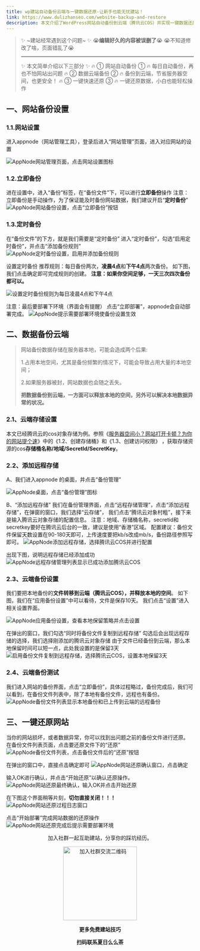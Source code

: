 ```yaml
---
title: wp建站自动备份云端与一键数据还原-让新手也能无忧建站！
link: https://www.dulizhanseo.com/website-backup-and-restore
description: 本文介绍了WordPress网站自动备份到云端（腾讯云COS）并实现一键数据还原的方法，旨在帮助新手解决数据丢失和页面错乱问题，确保网站安全，轻松操作。
---
```


> ✨ ~建站经常遇到这个问题~ ✨
> 😭**编辑好久的内容被误删了**😭
> 😭不知道修改了啥，页面错乱了😭
>
> ---
>
> ✨ 本文简单介绍以下三部分 ✨
> 🔥 ① 网站自动备份 ① 🔥
> 每日自动备份，再也不怕网站出问题
> 🔥 ② 数据云端备份 ② 🔥
> 备份到云端，节省服务器空间，也更安全！
> 🔥 ③ 一键快速还原 ③ 🔥
> 一键还原数据，小白也能轻松操作

## 一、网站备份设置 

### 1.1.网站设置 

进入appnode（网站管理工具），登录后进入“网站管理”页面，进入对应网站的设置

![AppNode网站管理页面，点击网站设置图标](https://cos.files.maozhishi.com/wp-content/uploads/1665319984501.png)

### 1.2.立即备份 

进在设置中，进入“备份”标签，在“备份文件”下，可以进行**立即备份**操作
注意：立即备份是手动操作，为了保证能及时备份网站数据，我们建议开启“**定时备份**”
![AppNode网站备份设置，点击“立即备份”按钮](https://cos.files.maozhishi.com/wp-content/uploads/1665320270579.png)

### 1.3.定时备份 

在“备份文件”的下方，就是我们需要是“定时备份”
进入“定时备份”，勾选“启用定时备份”，并点击“添加备份规则”
![AppNode定时备份设置，启用并添加备份规则](https://cos.files.maozhishi.com/wp-content/uploads/1665320438578.png)

设置定时备份
推荐规则：每日备份两次，**凌晨4点**和**下午4点**两次备份。
如下图，我们点击确定即可完成规则的创建。
**注意：如果你空间足够，一天三次四次备份都可以。**

![设置定时备份规则为每日凌晨4点和下午4点](https://cos.files.maozhishi.com/wp-content/uploads/1665320556722.png)

注意：最后要部署下环境（界面会有提醒）
点击“立即部署”，appnode会自动部署完成。
![AppNode提示需要部署环境使备份设置生效](https://cos.files.maozhishi.com/wp-content/uploads/1665320716881.png)

## 二、数据备份云端 

> 网站备份数据存储在服务器本地，可能会造成两个后果:
>
> 1.占用本地空间，尤其是备份频繁的情况下，可能会导致占用大量的本地空间；
>
> 2.如果服务器被封，网站数据也会随之丢失。
>
> **把数据备份到云端，一方面可以释放本地的空间，另外可以解决本地数据异常的状况。**

### 2.1、云端存储设置 

本文已经腾讯云的cos对象存储为例。参照《[服务器空间小？网站打开卡顿？为你的网站提个速](https://www.dulizhanseo.com/wangzhanyouhua-tengxunyun-cos-cloudflrea-cdn/)》中的《1.2、创建存储桶》和《1.3、创建访问权限》 ，获取存储资源的cos**存储桶名称/地域/SecretId/SecretKey**。

### 2.2、添加远程存储 

A、我们进入appnode 的桌面，并点击“备份管理”

![AppNode桌面，点击“备份管理”图标](https://cos.files.maozhishi.com/wp-content/uploads/1665321671242.png)

B、“添加远程存储”
我们在备份管理界面，点击“远程存储管理”，点击“添加远程存储”，在弹窗的窗口，我们选择“云存储”，
我们点击“腾讯云对象村粗”，接下来是输入腾讯云对象存储的配置信息。
注意：地域、存储桶名称，secretid和secretkey要好在腾讯云后台的一致，建议是使用“香港”区域。
配置建议：备份文件保留天数设置在90-180天即可，上传速度要把kb/s改成mb/s，备份路径参照写即可。
![AppNode添加远程存储，选择腾讯云COS并进行配置](https://cos.files.maozhishi.com/wp-content/uploads/1665322430278.png)

出现下图，说明远程存储已经添加成功
![AppNode远程存储管理列表显示已成功添加腾讯云COS](https://cos.files.maozhishi.com/wp-content/uploads/1665322815129.png)

### 2.3、云端备份设置 

我们要把本地备份的**文件转移到云端（腾讯云COS），并释放本地的空间**。
如下图，我们在“应用备份设置”中可以看待，文件是保存10天。
我们点击“设置”进入相关设置界面。

![AppNode应用备份设置，查看本地保留策略并点击设置](https://cos.files.maozhishi.com/wp-content/uploads/1665322924369.png)

在弹出的窗口，我们勾选“同时将备份文件复制到远程存储”
勾选后会出现远程存储的选择，我们选择刚添加的腾讯云对象存储
由于文件已经备份到云端，那么本地保留时间可以短一点，此处我设置的是保留3天
![启用备份文件复制到远程存储，选择腾讯云COS，设置本地保留3天](https://cos.files.maozhishi.com/wp-content/uploads/1665322994525.png)

### 2.4、云端备份测试 

我们进入网站的备份界面，点击“立即备份”，具体过程略过，备份完成后，我们可以看到，在备份文件列表中，除了本地有备份文件，远程也有备份。
![AppNode备份文件列表显示本地备份和已上传到云端的远程备份](https://cos.files.maozhishi.com/wp-content/uploads/1665323402125.png)

## 三、一键还原网站 

当你的网站损坏，或者数据异常，你可以找到出问题之前的备份文件进行还原。
在备份文件列表页面，点击要还原文件下的“还原”
![AppNode备份文件列表，点击备份文件后的“还原”按钮](https://cos.files.maozhishi.com/wp-content/uploads/1665323632982.png)

在弹出的窗口中，直接点击确定即可
![AppNode网站还原确认窗口，点击确定](https://cos.files.maozhishi.com/wp-content/uploads/1665323852980.png)

输入OK进行确认，并点击“开始还原”以确认还原操作。
![AppNode网站还原最终确认，输入OK并点击开始还原](https://cos.files.maozhishi.com/wp-content/uploads/1665323730506.png)

在下图这个界面稍等片刻，**切勿直接关闭！！！**
![AppNode网站还原过程日志窗口](https://cos.files.maozhishi.com/wp-content/uploads/1665323756301.png)

点击“开始部署”完成网站数据的还原操作
![AppNode网站还原完成后提示需要部署环境](https://cos.files.maozhishi.com/wp-content/uploads/1665323773211.png)

<p style="text-align: center;">加入社群一起互助建站，分享你的踩坑经历。</p>
<p style="text-align: center;"><img src="https://cos.files.maozhishi.com/public/attachments/lfx/1670844224159.png" width="198" alt="加入社群交流二维码" /></p>
<p style="text-align: center;"><strong>更多免费建站技巧</strong></p>
<p style="text-align: center;"><strong>扫码联系夏日么么茶</strong></p>
